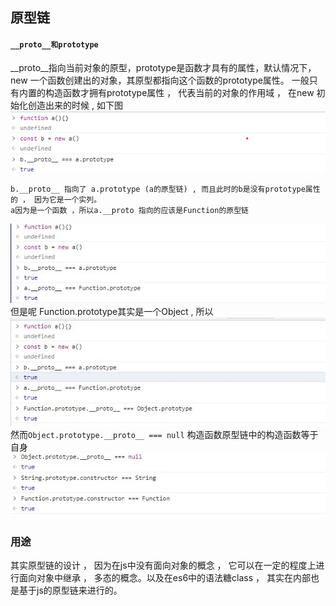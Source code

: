 ## 原型链
 #### `__proto__和prototype`
__proto__指向当前对象的原型，prototype是函数才具有的属性，默认情况下，new 一个函数创建出的对象，其原型都指向这个函数的prototype属性。
一般只有内置的构造函数才拥有prototype属性 ， 代表当前的对象的作用域 ， 在new 初始化创造出来的时候 , 如下图
![构造函数初始化](../img/原型链-1.PNG)
```
b.__proto__ 指向了 a.prototype (a的原型链) , 而且此时的b是没有prototype属性的 ， 因为它是一个实列。
a因为是一个函数 ，所以a.__proto 指向的应该是Function的原型链
```
![](../img/原型链-2.PNG.jpg)
但是呢 Function.prototype其实是一个Object , 所以 
![](../img/原型链-3.jpg)
然而`Object.prototype.__proto__ === null`
构造函数原型链中的构造函数等于自身
![](../img/原型链-4.jpg)

### 用途
其实原型链的设计 ， 因为在js中没有面向对象的概念 ， 它可以在一定的程度上进行面向对象中继承 ， 多态的概念。以及在es6中的语法糖class ， 其实在内部也是基于js的原型链来进行的。